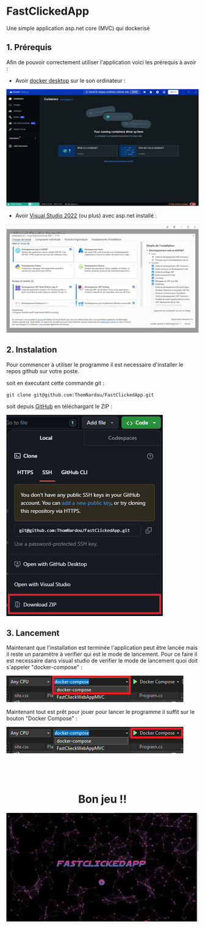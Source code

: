 # FastClickedApp
Une simple application asp.net core (MVC) qui dockerisé

## 1. Prérequis 
Afin de pouvoir correctement utiliser l'application voici les prérequis à avoir :
- Avoir <a href="https://www.docker.com/products/docker-desktop/">docker desktop</a> sur le son ordinateur : 
<img src="./image/docker.png">

- Avoir <a href="https://visualstudio.microsoft.com/fr/downloads/">Visual Studio 2022</a> (ou plus) avec asp.net installé :
<img src="./image/vs2022.png">

## 2. Instalation 

Pour commencer à utiliser le programme il est necessaire d'installer le repos github sur votre poste. </br>

soit en éxecutant cette commande git : 

```git
git clone git@github.com:ThomNardou/FastClickedApp.git
```

soit depuis <a href="https://github.com/ThomNardou/FastClickedApp">GitHub</a> en téléchargant le ZIP :

<img src="./image/githubZip.png" />



## 3. Lancement

Maintenant que l'installation est terminée l'application peut être lancée mais il reste un paramètre à verifier qui est le mode de lancement. Pour ce faire il est necessaire dans visual studio de verifier le mode de lancement quoi doit s'appeler "docker-compose" : 

<img src="./image/dockercomposeOption.png" />

Maintenant tout est prêt pour jouer pour lancer le programme il suffit sur le bouton "Docker Compose" : 

<img src="./image/dockercomposeOption2.png" />

<h1 style="margin-top: 100px; text-align: center">Bon jeu !!</h1>
<img src="./image/homePage.png" />

